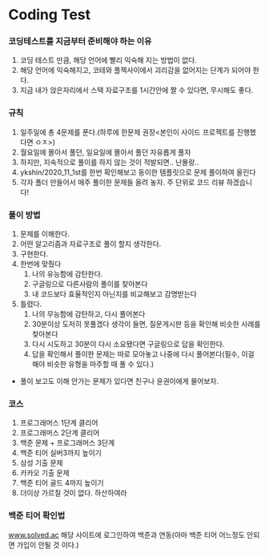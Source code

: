 # Coding Test
### 코딩테스트를 지금부터 준비해야 하는 이유
1. 코딩 테스트 만큼, 해당 언어에 빨리 익숙해 지는 방법이 없다.
1. 해당 언어에 익숙해지고, 코테와 플젝사이에서 괴리감을 없어지는 단계가 되어야 한다.
1. 지금 내가 앉은자리에서 스택 자료구조를 1시간안에 짤 수 있다면, 무시해도 좋다. 

### 규칙
1. 일주일에 총 4문제를 푼다.(하루에 한문제 권장<본인이 사이드 프로젝트를 진행했다면 ㅇㅈ>)
1. 월요일에 몰아서 풀던, 일요일에 몰아서 풀던 자유롭게 풀자
1. 하지만, 지속적으로 풀이를 하지 않는 것이 적발되면.. 난몰랑..
1. ykshin/2020_11_1st를 한번 확인해보고 동이한 템플릿으로 문제 풀이하여 올린다
1. 각자 폴더 만들어서 매주 풀이한 문제들 올려 놓자. 주 단위로 코드 리뷰 하겠습니다!


### 풀이 방법
1. 문제를 이해한다.
1. 어떤 알고리즘과 자료구조로 풀이 할지 생각한다.
1. 구현한다.
1. 한번에 맞췄다
    1. 나의 유능함에 감탄한다.
    1. 구글링으로 다른사람의 풀이를 찾아본다
    1. 내 코드보다 효율적인지 아닌지를 비교해보고 감명받는다
1. 틀렸다.
    1. 나의 무능함에 감탄하고, 다시 풀어본다
    1. 30분이상 도저히 못풀겠다 생각이 들면, 질문게시판 등을 확인해 비슷한 사례를 찾아본다
    1. 다시 시도하고 30분이 다시 소요됐다면 구글링으로 답을 확인한다.
    1. 답을 확인해서 풀이한 문제는 따로 모아놓고 나중에 다시 풀어본다(필수, 이걸 해야 비슷한 유형을 마주할 때 풀 수 있다.)
* 풀이 보고도 이해 안가는 문제가 있다면 친구나 윤권이에게 물어보자.

### 코스
1. 프로그래머스 1단계 클리어
2. 프로그래머스 2단계 클리어
3. 백준 문제 + 프로그래머스 3단계
4. 백준 티어 실버3까지 높이기
5. 삼성 기출 문제
6. 카카오 기출 문제
7. 백준 티어 골드 4까지 높이기
8. 더이상 가르칠 것이 없다. 하산하여라


### 백준 티어 확인법
www.solved.ac
해당 사이트에 로그인하여 백준과 연동(아마 백준 티어 어느정도 안되면 가입이 안될 것 이다.)

